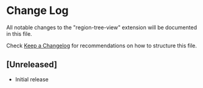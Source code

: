 # Change Log

All notable changes to the "region-tree-view" extension will be documented in this file.

Check [Keep a Changelog](http://keepachangelog.com/) for recommendations on how to structure this file.

## [Unreleased]

- Initial release